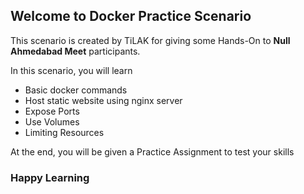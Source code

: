 ## Welcome to Docker Practice Scenario

This scenario is created by TiLAK for giving some Hands-On to **Null Ahmedabad Meet** participants.

In this scenario, you will learn 
* Basic docker commands
* Host static website using nginx server
* Expose Ports
* Use Volumes
* Limiting Resources

At the end, you will be given a Practice Assignment to test your skills

### Happy Learning